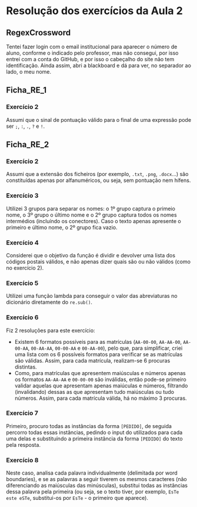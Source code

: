 # Resolução dos exercícios da Aula 2

## RegexCrossword
Tentei fazer login com o email institucional para aparecer o número de aluno, conforme o indicado pelo professor, mas não consegui, por isso entrei com a conta do GitHub, e por isso o cabeçalho do site não tem identificação. Ainda assim, abri a blackboard e dá para ver, no separador ao lado, o meu nome.

## Ficha_RE_1

### Exercício 2
Assumi que o sinal de pontuação válido para o final de uma expressão pode ser `;`, `:`, `.`, `?` e `!`.

## Ficha_RE_2

### Exercício 2
Assumi que a extensão dos ficheiros (por exemplo, `.txt`, `.png`, `.docx`...) são constituídas apenas por alfanuméricos, ou seja, sem pontuação nem hífens.

### Exercício 3
Utilizei 3 grupos para separar os nomes: o 1º grupo captura o primeio nome, o 3º grupo o último nome e o 2º grupo captura todos os nomes intermédios (incluíndo os conectores). Caso o texto apenas apresente o primeiro e último nome, o 2º grupo fica vazio.

### Exercício 4
Considerei que o objetivo da função é dividir e devolver uma lista dos códigos postais válidos, e não apenas dizer quais são ou não válidos (como no exercício 2).

### Exercício 5
Utilizei uma função lambda para conseguir o valor das abreviaturas no dicionário diretamente do `re.sub()`.

### Exercício 6
Fiz 2 resoluções para este exercício:
- Existem 6 formatos possíveis para as matrículas (`AA-00-00`, `AA-AA-00`, `AA-00-AA`, `00-AA-AA`, `00-00-AA` e `00-AA-00`), pelo que, para simplificar, criei uma lista com os 6 possíveis formatos para verificar se as matrículas são válidas. Assim, para cada matrícula, realizam-se 6 procuras distintas.
- Como, para matrículas que apresentem maiúsculas e números apenas os formatos `AA-AA-AA` e `00-00-00` são inválidas, então pode-se primeiro validar aquelas que apresentam apenas maiúculas e números, filtrando (invalidando) dessas as que apresentam tudo maiúsculas ou tudo números. Assim, para cada matrícula válida, há no máximo 3 procuras.

### Exercício 7
Primeiro, procuro todas as instâncias da forma `[PEDIDO]`, de seguida percorro todas essas instâncias, pedindo o input do utilizados para cada uma delas e substituíndo a primeira instância da forma `[PEDIDO]` do texto pela resposta.

### Exercício 8
Neste caso, analisa cada palavra individualmente (delimitada por word boundaries), e se as palavras a seguir tiverem os mesmos caracteres (não diferenciando as maiúsculas das minúsculas), substitui todas as instâncias dessa palavra pela primeira (ou seja, se o texto tiver, por exemplo, `EsTe este eSTe`, substitui-os por `EsTe` - o primeiro que aparece).